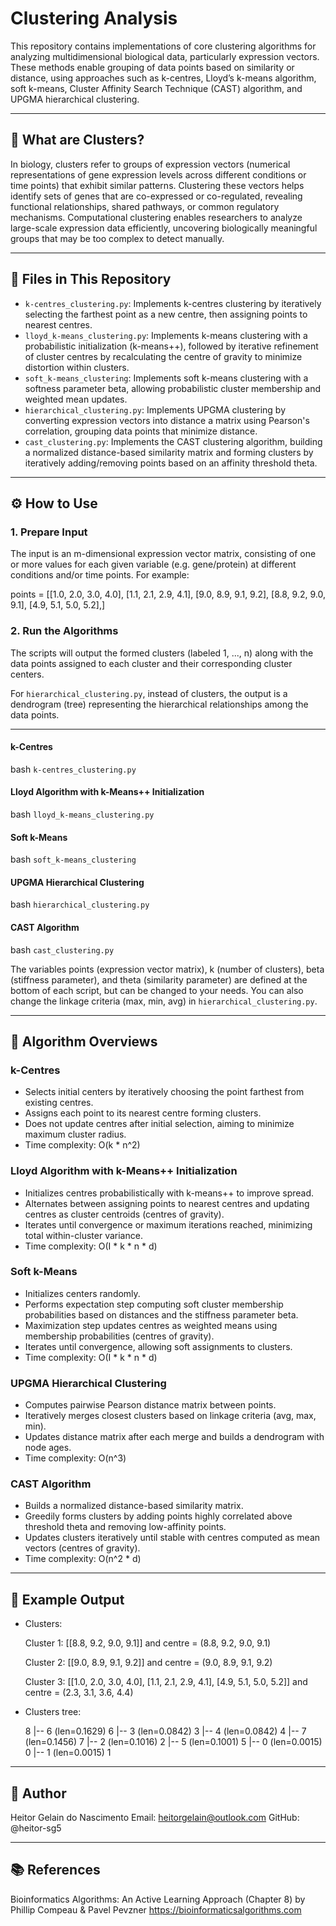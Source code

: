 # Clustering Analysis

This repository contains implementations of core clustering algorithms for analyzing multidimensional biological data, particularly expression vectors. These methods enable grouping of data points based on similarity or distance, using approaches such as k-centres, Lloyd’s k-means algorithm, soft k-means, Cluster Affinity Search Technique (CAST) algorithm, and UPGMA hierarchical clustering.

---

## 🧬 What are Clusters?

In biology, clusters refer to groups of expression vectors (numerical representations of gene expression levels across different conditions or time points) that exhibit similar patterns. Clustering these vectors helps identify sets of genes that are co-expressed or co-regulated, revealing functional relationships, shared pathways, or common regulatory mechanisms. Computational clustering enables researchers to analyze large-scale expression data efficiently, uncovering biologically meaningful groups that may be too complex to detect manually.

---

## 📁 Files in This Repository

- `k-centres_clustering.py`: Implements k-centres clustering by iteratively selecting the farthest point as a new centre, then assigning points to nearest centres.
- `lloyd_k-means_clustering.py`: Implements k-means clustering with a probabilistic initialization (k-means++), followed by iterative refinement of cluster centres by recalculating the centre of gravity to minimize distortion within clusters.
- `soft_k-means_clustering`: Implements soft k-means clustering with a softness parameter beta, allowing probabilistic cluster membership and weighted mean updates.
- `hierarchical_clustering.py`: Implements UPGMA clustering by converting expression vectors into distance a matrix using Pearson's correlation, grouping data points that minimize distance.
- `cast_clustering.py`: Implements the CAST clustering algorithm, building a normalized distance-based similarity matrix and forming clusters by iteratively adding/removing points based on an affinity threshold theta.

---

## ⚙️ How to Use

### 1. Prepare Input

The input is an m-dimensional expression vector matrix, consisting of one or more values for each given variable (e.g. gene/protein) at different conditions and/or time points. For example:

points = [[1.0,  2.0,  3.0,  4.0], [1.1,  2.1,  2.9,  4.1], [9.0,  8.9,  9.1,  9.2], [8.8,  9.2,  9.0,  9.1], [4.9,  5.1,  5.0,  5.2],]

### 2. Run the Algorithms

The scripts will output the formed clusters (labeled 1, ..., n) along with the data points assigned to each cluster and their corresponding cluster centers.

For `hierarchical_clustering.py`, instead of clusters, the output is a dendrogram (tree) representing the hierarchical relationships among the data points.

---

#### k-Centres

  bash
```k-centres_clustering.py```

#### Lloyd Algorithm with k-Means++ Initialization 

  bash
```lloyd_k-means_clustering.py```

#### Soft k-Means 

  bash
```soft_k-means_clustering```

#### UPGMA Hierarchical Clustering

  bash
```hierarchical_clustering.py```

#### CAST Algorithm

  bash
```cast_clustering.py```

The variables points (expression vector matrix), k (number of clusters), beta (stiffness parameter), and theta (similarity parameter) are defined at the bottom of each script, but can be changed to your needs. You can also change the linkage criteria (max, min, avg) in `hierarchical_clustering.py`.

---

## 🧠 Algorithm Overviews

### k-Centres

- Selects initial centers by iteratively choosing the point farthest from existing centres.
- Assigns each point to its nearest centre forming clusters.
- Does not update centres after initial selection, aiming to minimize maximum cluster radius.
- Time complexity: O(k * n^2)

### Lloyd Algorithm with k-Means++ Initialization  

- Initializes centres probabilistically with k-means++ to improve spread.
- Alternates between assigning points to nearest centres and updating centres as cluster centroids (centres of gravity).
- Iterates until convergence or maximum iterations reached, minimizing total within-cluster variance.
- Time complexity: O(I * k * n * d)

### Soft k-Means

- Initializes centers randomly.
- Performs expectation step computing soft cluster membership probabilities based on distances and the stiffness parameter beta.
- Maximization step updates centres as weighted means using membership probabilities (centres of gravity).
- Iterates until convergence, allowing soft assignments to clusters.
- Time complexity: O(I * k * n * d)

### UPGMA Hierarchical Clustering

- Computes pairwise Pearson distance matrix between points.
- Iteratively merges closest clusters based on linkage criteria (avg, max, min).
- Updates distance matrix after each merge and builds a dendrogram with node ages.
- Time complexity: O(n^3)

### CAST Algorithm

- Builds a normalized distance-based similarity matrix.
- Greedily forms clusters by adding points highly correlated above threshold theta and removing low-affinity points.
- Updates clusters iteratively until stable with centres computed as mean vectors (centres of gravity).
- Time complexity: O(n^2 * d)

---

## 🧪 Example Output

- Clusters:

  Cluster 1: [[8.8, 9.2, 9.0, 9.1]] and centre = (8.8, 9.2, 9.0, 9.1)

  Cluster 2: [[9.0, 8.9, 9.1, 9.2]] and centre = (9.0, 8.9, 9.1, 9.2)

  Cluster 3: [[1.0, 2.0, 3.0, 4.0], [1.1, 2.1, 2.9, 4.1], [4.9, 5.1, 5.0, 5.2]] and centre = (2.3, 3.1, 3.6, 4.4)
  
- Clusters tree:

  8
  |-- 6 (len=0.1629)
    6
      |-- 3 (len=0.0842)
        3
      |-- 4 (len=0.0842)
        4
  |-- 7 (len=0.1456)
    7
      |-- 2 (len=0.1016)
        2
      |-- 5 (len=0.1001)
        5
          |-- 0 (len=0.0015)
            0
          |-- 1 (len=0.0015)
            1

---

## 👤 Author

Heitor Gelain do Nascimento
Email: heitorgelain@outlook.com
GitHub: @heitor-sg5

---

## 📚 References

Bioinformatics Algorithms: An Active Learning Approach (Chapter 8) by
Phillip Compeau & Pavel Pevzner
https://bioinformaticsalgorithms.com
